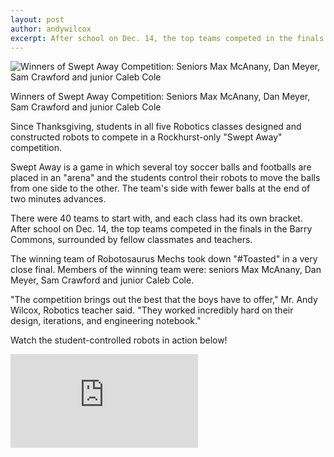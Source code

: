 ```yaml
---
layout: post
author: andywilcox
excerpt: After school on Dec. 14, the top teams competed in the finals in the Barry Commons, surrounded by fellow classmates and teachers.
---
```


<div class="flex-wrapper">
  <img alt="Winners of Swept Away Competition: Seniors Max McAnany, Dan Meyer, Sam Crawford and junior Caleb Cole" src="{{site.baseurl}}/img/Swept-Away-Inside.jpg">
</div>

Winners of Swept Away Competition: Seniors Max McAnany, Dan Meyer, Sam Crawford and junior Caleb Cole
 
Since Thanksgiving, students in all five Robotics classes designed and constructed robots to compete in a Rockhurst-only "Swept Away" competition.

Swept Away is a game in which several toy soccer balls and footballs are placed in an "arena" and the students control their robots to move the balls from one side to the other. The team's side with fewer balls at the end of two minutes advances.

There were 40 teams to start with, and each class had its own bracket.  After school on Dec. 14, the top teams competed in the finals in the Barry Commons, surrounded by fellow classmates and teachers.

The winning team of Robotosaurus Mechs took down "#Toasted" in a very close final.  Members of the winning team were: seniors Max McAnany, Dan Meyer, Sam Crawford and junior Caleb Cole.

"The competition brings out the best that the boys have to offer," Mr. Andy Wilcox, Robotics teacher said.  "They worked incredibly hard on their design, iterations, and engineering notebook."

Watch the student-controlled robots in action below!

<div class='embed-container'>
  <iframe src='https://www.youtube.com/embed/uolP7nc644w' frameborder='0' allowfullscreen></iframe>
</div>

